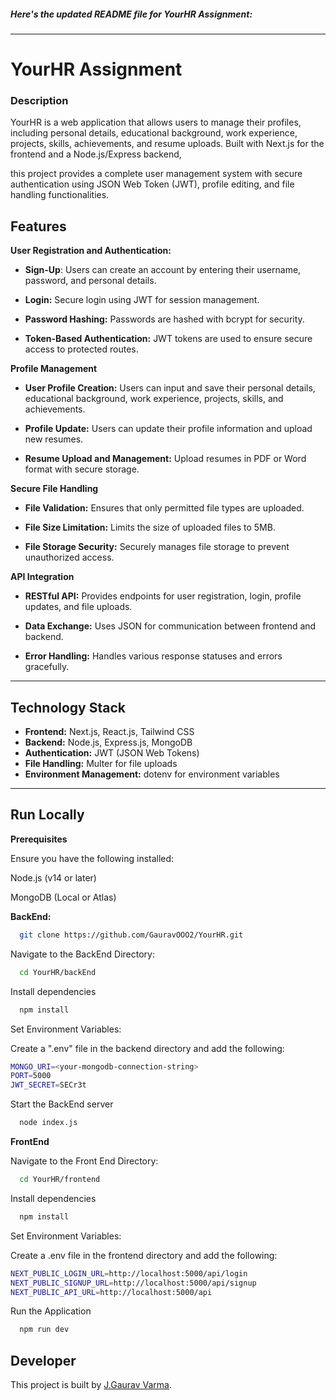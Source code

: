 
##### Here's the updated README file for YourHR Assignment:
---

# YourHR Assignment

### Description

YourHR is a web application that allows users to manage their profiles, including personal details, educational background, work experience, projects, skills, achievements, and resume uploads. Built with Next.js for the frontend and a Node.js/Express backend, 

this project provides a complete user management system with secure authentication using JSON Web Token (JWT), profile editing, and file handling functionalities.

## Features

  **User Registration and Authentication:**

* **Sign-Up**: Users can create an account by entering their username, password, and personal details.
* **Login:** Secure login using JWT for session management.

* **Password Hashing:** Passwords are hashed with bcrypt for security.

* **Token-Based Authentication:** JWT tokens are used to ensure secure access to protected routes.

**Profile Management**


* **User Profile Creation:** Users can input and save their personal details, educational background, work experience, projects, skills, and achievements.

* **Profile Update:** Users can update their profile information and upload new resumes.

* **Resume Upload and Management:** Upload resumes in PDF or Word format with secure storage.


**Secure File Handling**

* **File Validation:** Ensures that only permitted file types are uploaded.

* **File Size Limitation:** Limits the size of uploaded files to 5MB.

* **File Storage Security:** Securely manages file storage to prevent unauthorized access.

**API Integration**

* **RESTful API:** Provides endpoints for user registration, login, profile updates, and file uploads.

* **Data Exchange:** Uses JSON for communication between frontend and backend.

* **Error Handling:** Handles various response statuses and errors gracefully.

---

## Technology Stack

* **Frontend:** Next.js, React.js, Tailwind CSS
* **Backend:** Node.js, Express.js, MongoDB
* **Authentication:** JWT (JSON Web Tokens)
* **File Handling:** Multer for file uploads
* **Environment Management:** dotenv for environment variables


---


## Run Locally


**Prerequisites**

Ensure you have the following installed:

Node.js (v14 or later)

MongoDB (Local or Atlas)



**BackEnd:**

```bash
  git clone https://github.com/GauravOOO2/YourHR.git
```

Navigate to the BackEnd Directory:

```bash
  cd YourHR/backEnd

```

Install dependencies

```bash
  npm install
```

Set Environment Variables:

Create a ".env" file in the backend directory and add the following:
```bash
MONGO_URI=<your-mongodb-connection-string>
PORT=5000
JWT_SECRET=SECr3t

```
Start the BackEnd server 

```bash
  node index.js
```

**FrontEnd**

Navigate to the Front End Directory:

```bash
  cd YourHR/frontend

```

Install dependencies

```bash
  npm install
```

Set Environment Variables:

Create a .env file in the frontend directory and add the following:

```bash
NEXT_PUBLIC_LOGIN_URL=http://localhost:5000/api/login
NEXT_PUBLIC_SIGNUP_URL=http://localhost:5000/api/signup
NEXT_PUBLIC_API_URL=http://localhost:5000/api
```
Run the Application 

```bash
  npm run dev
```


## Developer

This project is built by [J.Gaurav Varma](https://github.com/GauravOOO2).
